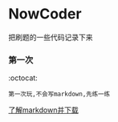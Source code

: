 # NowCoder
把刷题的一些代码记录下来
### 第一次
:octocat:
```
第一次玩,不会写markdown,先练一练
```
[了解markdown并下载](http://markdownpad.com/)
